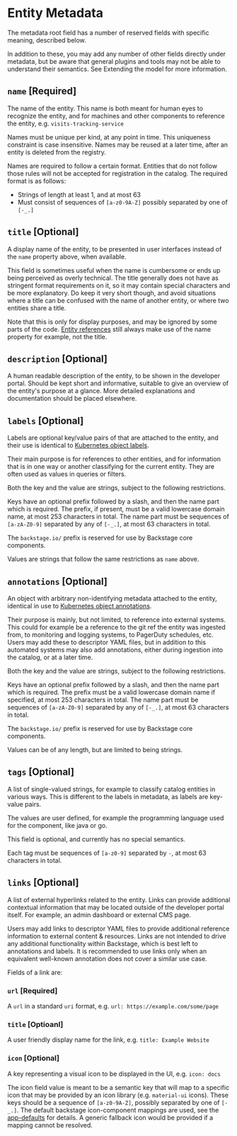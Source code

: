 # Entity Metadata

The metadata root field has a number of reserved fields with specific meaning, described below.

In addition to these, you may add any number of other fields directly under metadata, but be aware that general plugins and tools may not be able to understand their semantics. See Extending the model for more information.

<!--start-fields-->

## `name` [Required]

The name of the entity. This name is both meant for human eyes to recognize the entity, and for machines and other components to reference the entity, e.g. `visits-tracking-service`

Names must be unique per kind, at any point in time. This uniqueness constraint is case insensitive. Names may be reused at a later time, after an entity is deleted from the registry.

Names are required to follow a certain format. Entities that do not follow those rules will not be accepted for registration in the catalog. The required format is as follows:

- Strings of length at least 1, and at most 63
- Must consist of sequences of `[a-z0-9A-Z]` possibly separated by one of `[-_.]`

## `title` [Optional]

A display name of the entity, to be presented in user interfaces instead of the `name` property above, when available.

This field is sometimes useful when the name is cumbersome or ends up being perceived as overly technical. The title generally does not have as stringent format requirements on it, so it may contain special characters and be more explanatory. Do keep it very short though, and avoid situations where a title can be confused with the name of another entity, or where two entities share a title.

Note that this is only for display purposes, and may be ignored by some parts of the code. [Entity references](https://backstage.io/docs/features/software-catalog/references) still always make use of the name property for example, not the title.

## `description` [Optional]

A human readable description of the entity, to be shown in the developer portal. Should be kept short and informative, suitable to give an overview of the entity's purpose at a glance. More detailed explanations and documentation should be placed elsewhere.

## `labels` [Optional]

Labels are optional key/value pairs of that are attached to the entity, and their use is identical to [Kubernetes object labels](https://kubernetes.io/docs/concepts/overview/working-with-objects/labels/).

Their main purpose is for references to other entities, and for information that is in one way or another classifying for the current entity. They are often used as values in queries or filters.

Both the key and the value are strings, subject to the following restrictions.

Keys have an optional prefix followed by a slash, and then the name part which is required. The prefix, if present, must be a valid lowercase domain name, at most 253 characters in total. The name part must be sequences of `[a-zA-Z0-9]` separated by any of `[-_.]`, at most 63 characters in total.

The `backstage.io/` prefix is reserved for use by Backstage core components.

Values are strings that follow the same restrictions as `name` above.

## `annotations` [Optional]

An object with arbitrary non-identifying metadata attached to the entity, identical in use to [Kubernetes object annotations](https://kubernetes.io/docs/concepts/overview/working-with-objects/annotations/).

Their purpose is mainly, but not limited, to reference into external systems. This could for example be a reference to the git ref the entity was ingested from, to monitoring and logging systems, to PagerDuty schedules, etc. Users may add these to descriptor YAML files, but in addition to this automated systems may also add annotations, either during ingestion into the catalog, or at a later time.

Both the key and the value are strings, subject to the following restrictions.

Keys have an optional prefix followed by a slash, and then the name part which is required. The prefix must be a valid lowercase domain name if specified, at most 253 characters in total. The name part must be sequences of `[a-zA-Z0-9]` separated by any of `[-_.]`, at most 63 characters in total.

The `backstage.io/` prefix is reserved for use by Backstage core components.

Values can be of any length, but are limited to being strings.

## `tags` [Optional]

A list of single-valued strings, for example to classify catalog entities in various ways. This is different to the labels in metadata, as labels are key-value pairs.

The values are user defined, for example the programming language used for the component, like java or go.

This field is optional, and currently has no special semantics.

Each tag must be sequences of `[a-z0-9]` separated by `-`, at most 63 characters in total.

## `links` [Optional]

A list of external hyperlinks related to the entity. Links can provide additional contextual information that may be located outside of the developer portal itself. For example, an admin dashboard or external CMS page.

Users may add links to descriptor YAML files to provide additional reference information to external content & resources. Links are not intended to drive any additional functionality within Backstage, which is best left to annotations and labels. It is recommended to use links only when an equivalent well-known annotation does not cover a similar use case.

Fields of a link are:

### `url` [Required]

A `url` in a standard `uri` format, e.g. `url: https://example.com/some/page`

### `title` [Optioanl]

A user friendly display name for the link, e.g. `title: Example Website`

### `icon` [Optional]

A key representing a visual icon to be displayed in the UI, e.g. `icon: docs`

The icon field value is meant to be a semantic key that will map to a specific icon that may be provided by an icon library (e.g. `material-ui` icons). These keys should be a sequence of `[a-z0-9A-Z]`, possibly separated by one of `[-_.]`. The default backstage icon-component mappings are used, see the [app-defaults](https://github.com/backstage/backstage/blob/master/packages/app-defaults/src/defaults/icons.tsx) for details. A generic fallback icon would be provided if a mapping cannot be resolved.

<!--end-fields-->

